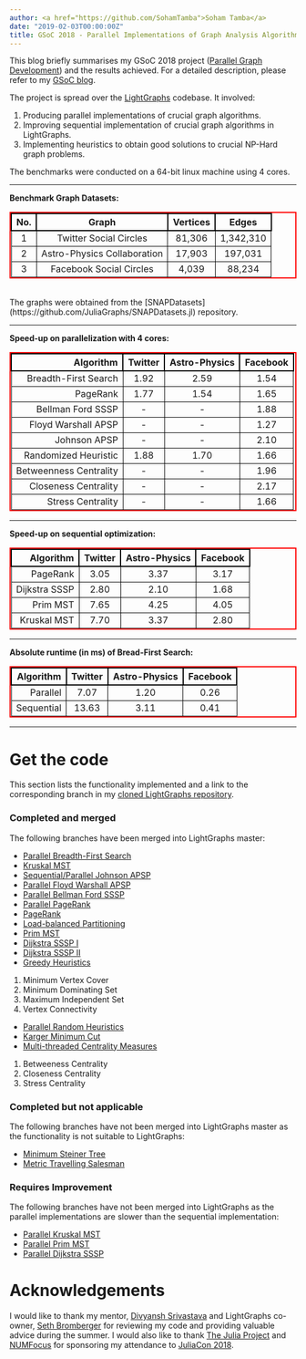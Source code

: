 ```yaml
---
author: <a href="https://github.com/SohamTamba">Soham Tamba</a>
date: "2019-02-03T00:00:00Z"
title: GSoC 2018 - Parallel Implementations of Graph Analysis Algorithms
---
```


This blog briefly summarises my GSoC 2018 project ([Parallel Graph Development](https://summerofcode.withgoogle.com/archive/2018/projects/5193483178475520/)) and the results achieved. For a detailed description, please refer to my [GSoC blog](https://sohamtamba.github.io/GSoC).

The project is spread over the [LightGraphs](https://github.com/JuliaGraphs/LightGraphs.jl) codebase. It involved:

1. Producing parallel implementations of crucial graph algorithms.
2. Improving sequential implementation of crucial graph algorithms in LightGraphs.
3. Implementing heuristics to obtain good solutions to crucial NP-Hard graph problems.

The benchmarks were conducted on a 64-bit linux machine using 4 cores.


<style>

table{
    border-collapse: collapse;
    border-spacing: 0;
    border:2px solid #ff0000;
}

th{
    border:2px solid #000000;
}

td{
    border:1px solid #000000;
}
</style>

---

**Benchmark Graph Datasets:**

No. | Graph | Vertices | Edges
:---: | :---------: | :------------: | :-----------------:
1 | Twitter Social Circles | 81,306 | 1,342,310
2 | Astro-Physics Collaboration | 17,903 | 197,031
3 | Facebook Social Circles | 4,039 | 88,234

<br>
The graphs were obtained from the [SNAPDatasets](https://github.com/JuliaGraphs/SNAPDatasets.jl) repository.

---

**Speed-up on parallelization with 4 cores:**

Algorithm | Twitter | Astro-Physics | Facebook
---------: | :------------: | :-----------------: | :-------:
Breadth-First Search | 1.92 | 2.59 | 1.54
PageRank | 1.77 | 1.54 | 1.65
Bellman Ford SSSP | - | - | 1.88
Floyd Warshall APSP | - | - | 1.27
Johnson APSP | - | -  |2.10
Randomized Heuristic | 1.88 | 1.70 | 1.66
Betweenness Centrality | - | - | 1.96
Closeness Centrality | - | - | 2.17
Stress Centrality | - | - | 1.66

---

**Speed-up on sequential optimization:**

Algorithm | Twitter | Astro-Physics | Facebook
---------: | :------------: | :-----------------: | :-------:
PageRank | 3.05 | 3.37 | 3.17
Dijkstra SSSP | 2.80 | 2.10 | 1.68
Prim MST | 7.65 | 4.25 | 4.05
Kruskal MST | 7.70 | 3.37 | 2.80

---

**Absolute runtime (in ms) of Bread-First Search:**

Algorithm | Twitter | Astro-Physics | Facebook
---------: | :------------: | :-----------------: | :-------:
Parallel | 7.07 | 1.20 | 0.26
Sequential | 13.63 | 3.11 | 0.41

---

# Get the code

This section lists the functionality implemented and a link to the corresponding branch in my [cloned LightGraphs repository](https://github.com/SohamTamba/LightGraphs.jl).

### Completed and merged

The following branches have been merged into LightGraphs master:

- [Parallel Breadth-First Search](https://github.com/SohamTamba/LightGraphs.jl/tree/Parallel_GDistances)
- [Kruskal MST](https://github.com/SohamTamba/LightGraphs.jl/tree/kruskal_sort_IDS)
- [Sequential/Parallel Johnson APSP](https://github.com/SohamTamba/LightGraphs.jl/tree/Soham/John_Shortest_Path)
- [Parallel Floyd Warshall APSP](https://github.com/SohamTamba/LightGraphs.jl/tree/Parallel_Floyd_Warshall)
- [Parallel Bellman Ford SSSP](https://github.com/SohamTamba/LightGraphs.jl/tree/Parallel_Bellman_Ford)
- [Parallel PageRank](https://github.com/SohamTamba/LightGraphs.jl/tree/Parallel_Page_Rank)
- [PageRank](https://github.com/SohamTamba/LightGraphs.jl/tree/Seq_PageRank)
- [Load-balanced Partitioning](https://github.com/SohamTamba/LightGraphs.jl/tree/Parallel_Page_Rank)
- [Prim MST](https://github.com/SohamTamba/LightGraphs.jl/tree/Prim_PQ)
- [Dijkstra SSSP I](https://github.com/SohamTamba/LightGraphs.jl/tree/Dijkstra_Performance_Docs)
- [Dijkstra SSSP II](https://github.com/SohamTamba/LightGraphs.jl/tree/Dijkstra_Allocations)
- [Greedy Heuristics](https://github.com/SohamTamba/LightGraphs.jl/tree/All_Greedy)
1. Minimum Vertex Cover
2. Minimum Dominating Set
3. Maximum Independent Set
4. Vertex Connectivity

- [Parallel Random Heuristics](https://github.com/SohamTamba/LightGraphs.jl/tree/genrate_reduce)
- [Karger Minimum Cut](https://github.com/SohamTamba/LightGraphs.jl/tree/Karger_min_cut)
- [Multi-threaded Centrality Measures](https://github.com/SohamTamba/LightGraphs.jl/tree/Threaded_Centrality)
1. Betweeness Centrality
2. Closeness Centrality
3. Stress Centrality

###  Completed but not applicable

The following branches have not been merged into LightGraphs master as the functionality is not suitable to LightGraphs:

- [Minimum Steiner Tree](https://github.com/SohamTamba/LightGraphs.jl/tree/GSoC/SteinerTree)
- [Metric Travelling Salesman](https://github.com/SohamTamba/LightGraphs.jl/tree/GSoC/TravellingSalesman)

###  Requires Improvement

The following branches have not been merged into LightGraphs as the parallel implementations are slower than the sequential implementation:

- [Parallel Kruskal MST](https://github.com/SohamTamba/LightGraphs.jl/tree/Parallel_Kruskal)
- [Parallel Prim MST](https://github.com/SohamTamba/LightGraphs.jl/tree/BatchPriorityQueue_Parallel_Dijkstra_Prim)
- [Parallel Dijkstra SSSP](https://github.com/SohamTamba/LightGraphs.jl/tree/BatchPriorityQueue_Parallel_Dijkstra_Prim)

# Acknowledgements

I would like to thank my mentor, [Divyansh Srivastava](https://github.com/somil55) and LightGraphs co-owner, [Seth Bromberger](https://github.com/sbromberger) for reviewing my code and providing valuable advice during the summer. I would also like to thank [The Julia Project](https://julialang.org/project) and [NUMFocus](https://numfocus.org) for sponsoring my attendance to [JuliaCon 2018](https://juliacon.org/2018/).

